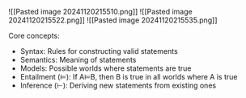 
![[Pasted image 20241120215510.png]]
![[Pasted image 20241120215522.png]]
![[Pasted image 20241120215535.png]]

Core concepts:
- Syntax: Rules for constructing valid statements
- Semantics: Meaning of statements
- Models: Possible worlds where statements are true
- Entailment (⊨): If A⊨B, then B is true in all worlds where A is true
- Inference (⊢): Deriving new statements from existing ones
